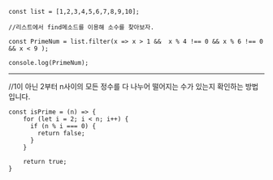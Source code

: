 ```
const list = [1,2,3,4,5,6,7,8,9,10];

//리스트에서 find메소드를 이용해 소수를 찾아보자.

const PrimeNum = list.filter(x => x > 1 &&  x % 4 !== 0 && x % 6 !== 0 && x < 9 );

console.log(PrimeNum);
```
----------------------------------------------------------------------------------------
//1이 아닌 2부터 n사이의 모든 정수를 다 나누어 떨어지는 수가 있는지 확인하는 방법입니다.

```
const isPrime = (n) => {
    for (let i = 2; i < n; i++) {
      if (n % i === 0) {
        return false;
      }
    }

    return true;
}
```
